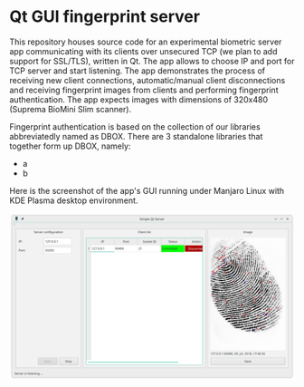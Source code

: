 # Qt GUI fingerprint server
This repository houses source code for an experimental biometric server app communicating with its clients over unsecured TCP (we plan to add support for SSL/TLS), written in Qt. The app allows to choose IP and port for TCP server and start listening. The app demonstrates the process of receiving new client connections, automatic/manual client disconnections and receiving fingerprint images from clients and performing fingerprint authentication. The app expects images with dimensions of 320x480 (Suprema BioMini Slim scanner).

Fingerprint authentication is based on the collection of our libraries abbreviatedly named as DBOX. There are 3 standalone libraries that together form up DBOX, namely:

* a
* b

Here is the screenshot of the app's GUI running under Manjaro Linux with KDE Plasma desktop environment.

![server-app-gui](server_app.png)
